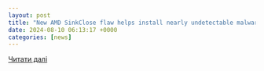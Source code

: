```yaml
---
layout: post
title: "New AMD SinkClose flaw helps install nearly undetectable malware"
date: 2024-08-10 06:13:17 +0000
categories: [news]
---
```


[Читати далі](https://www.bleepingcomputer.com/news/security/new-amd-sinkclose-flaw-helps-install-nearly-undetectable-malware/)
